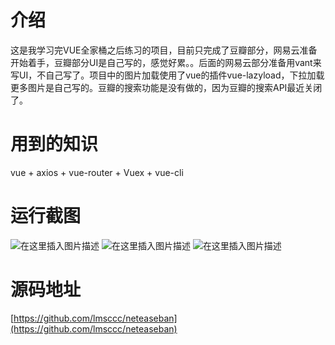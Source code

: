 # 介绍
这是我学习完VUE全家桶之后练习的项目，目前只完成了豆瓣部分，网易云准备开始着手，豆瓣部分UI是自己写的，感觉好累。。后面的网易云部分准备用vant来写UI，不自己写了。项目中的图片加载使用了vue的插件vue-lazyload，下拉加载更多图片是自己写的。豆瓣的搜索功能是没有做的，因为豆瓣的搜索API最近关闭了。

# 用到的知识
vue + axios + vue-router + Vuex + vue-cli
# 运行截图
![在这里插入图片描述](https://img-blog.csdnimg.cn/2019081710084152.png?x-oss-process=image/watermark,type_ZmFuZ3poZW5naGVpdGk,shadow_10,text_aHR0cHM6Ly9ibG9nLmNzZG4ubmV0L2h1YWh1YWh1YV9f,size_16,color_FFFFFF,t_70)
![在这里插入图片描述](https://img-blog.csdnimg.cn/20190817102216207.png?x-oss-process=image/watermark,type_ZmFuZ3poZW5naGVpdGk,shadow_10,text_aHR0cHM6Ly9ibG9nLmNzZG4ubmV0L2h1YWh1YWh1YV9f,size_16,color_FFFFFF,t_70)
![在这里插入图片描述](https://img-blog.csdnimg.cn/20190817102240265.png?x-oss-process=image/watermark,type_ZmFuZ3poZW5naGVpdGk,shadow_10,text_aHR0cHM6Ly9ibG9nLmNzZG4ubmV0L2h1YWh1YWh1YV9f,size_16,color_FFFFFF,t_70)
# 源码地址
[https://github.com/lmsccc/neteaseban](https://github.com/lmsccc/neteaseban)

